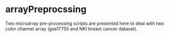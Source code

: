 # arrayPreprocssing

Two microarray pre-processing scripts are presented here to deal with two color channel array (gse17755 and NKI breast cancer dataset).
